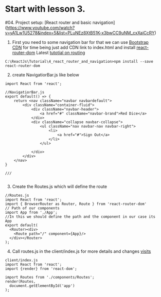 
# Start with  lesson 3.
#04. Project setup: [React router and basic navigation]  (https://www.youtube.com/watch?v=yA1Lw1U5278&index=5&list=PLuNEz8XtB51K-x3bwCC9uNM_cxXaiCcRY)
1) First you need to some navigation bar for that we can use [Bootstrap CDN](http://getbootstrap.com/getting-started/) for time being just add CDN link to index.html and install [react-router-dom](https://github.com/ReactTraining/react-router/tree/master/packages/react-router/docs)
Latest [tutotial on routing](https://github.com/IrfanBaqui/react-router-v4-tutorial)
```
C:\ReactJs\Tutorial\4_react_router_and_navigation>npm install --save react-router-dom
```
2) create NavigatiorBar.js like below
```
import React from 'react';

//NavigatiorBar.js
export default() => {
    return <nav className="navbar navbardefault">
        <div className="container-fluid">
            <div className="navbar-header">
                <a href="#" className="navbar-brand">Red Dice</a>
            </div>
            <div className="collapse navbar-collapse">
                <ul className="nav navbar-nav navbar-right">
                    <li>
                        <a href="#">Sign Out</a>
                    </li>
                </ul>

            </div>
        </div>
    </nav>
}

/// 


```

3) Create the Routes.js which will define the route
```
//Routes.js
import React from 'react';
import { BrowserRouter as Router, Route } from 'react-router-dom'
// Path of our components
import App from './App';
//In this we should define the path and the component in our case its App
export default(
  <Router><div>
    <Route path="/" component={App}/>
  </div></Router>
);

```

4) Call routes.js in the client/index.js  for more details and changes [visits](https://github.com/reactjs/react-router-tutorial)
```
client/index.js
import React from 'react';
import {render} from 'react-dom';

import Routes from './components/Routes';
render(Routes,  
  document.getElementById('app')
);

```
